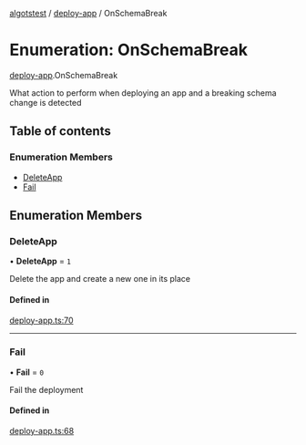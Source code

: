 [algotstest](../README.md) / [deploy-app](../modules/deploy_app.md) / OnSchemaBreak

# Enumeration: OnSchemaBreak

[deploy-app](../modules/deploy_app.md).OnSchemaBreak

What action to perform when deploying an app and a breaking schema change is detected

## Table of contents

### Enumeration Members

- [DeleteApp](deploy_app.OnSchemaBreak.md#deleteapp)
- [Fail](deploy_app.OnSchemaBreak.md#fail)

## Enumeration Members

### DeleteApp

• **DeleteApp** = ``1``

Delete the app and create a new one in its place

#### Defined in

[deploy-app.ts:70](https://github.com/algorandfoundation/algokit-utils-ts/blob/b75e3eb/src/deploy-app.ts#L70)

___

### Fail

• **Fail** = ``0``

Fail the deployment

#### Defined in

[deploy-app.ts:68](https://github.com/algorandfoundation/algokit-utils-ts/blob/b75e3eb/src/deploy-app.ts#L68)
